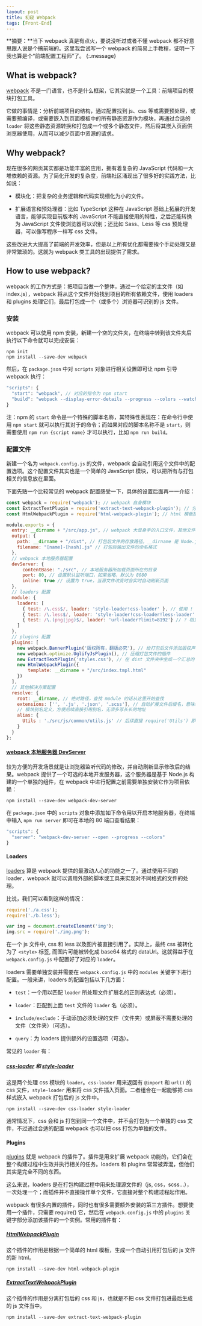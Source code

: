 ```yaml
---
layout: post
title: 初窥 Webpack
tags: [Front-End]
---
```


**摘要：**当下 webpack 真是有点火，要说没听过或者不懂 webpack 都不好意思跟人说是个搞前端的。这里我尝试写一个 webpack 的简易上手教程，证明一下我也算是个“前端配置工程师”了。
{:.message}

## What is webpack?

[webpack](https://webpack.js.org/) 不是一门语言，也不是什么框架，它其实就是一个工具：前端项目的模块打包工具。

它做的事情是：分析前端项目的结构，通过配置找到 js、css 等或需要预处理，或需要预编译，或需要嵌入到页面模板中的所有静态资源作为模块，再通过合适的 `loader` 将这些静态资源转换和打包成一个或多个静态文件，然后将其嵌入页面供浏览器使用，从而可以减少页面中资源的请求。

## Why webpack?

现在很多的网页其实都是功能丰富的应用，拥有着复杂的 JavaScript 代码和一大堆依赖的资源。为了简化开发的复杂度，前端社区涌现出了很多好的实践方法，比如说：

* 模块化：把复杂的业务逻辑和代码实现细化为小的文件。

* 扩展语言和预处理器：比如 TypeScript 这种在 JavaScript 基础上拓展的开发语言，能够实现目前版本的 JavaScript 不能直接使用的特性，之后还能转换为 JavaScript 文件使浏览器可以识别；还比如 Sass、Less 等 css 预处理器，可以像写程序一样写 css 文件。

这些改进大大提高了前端的开发效率，但是以上所有优化都需要挨个手动处理又是非常繁琐的。这就为 webpack 类工具的出现提供了需求。

## How to use webpack?

webpack 的工作方式是：把项目当做一个整体，通过一个给定的主文件（如 index.js），webpack 将从这个文件开始找到项目的所有依赖文件，使用 loaders 和 plugins 处理它们，最后打包成一个（或多个）浏览器可识别的 js 文件。

### 安装

webpack 可以使用 npm 安装，新建一个空的文件夹，在终端中转到该文件夹后执行以下命令就可以完成安装：

```shell
npm init
npm install --save-dev webpack
```

然后，在 `package.json` 中对 `scripts` 对象进行相关设置即可让 npm 引导 webpack 执行：

```js
"scripts": {
  "start": "webpack", // 对应的指令为 npm start
  "build": "webpack --display-error-details --progress --colors --watch" // 对应的指令为 npm run build
}
```

注：npm 的 `start` 命令是一个特殊的脚本名称，其特殊性表现在：在命令行中使用 `npm start` 就可以执行其对于的命令；而如果对应的脚本名称不是 `start`，则需要使用 `npm run {script name}` 才可以执行，比如 `npm run build`。

### 配置文件

新建一个名为 `webpack.config.js` 的文件，webpack 会自动引用这个文件中的配置选项。这个配置文件其实也是一个简单的 JavaScript 模块，可以把所有与打包相关的信息放在里面。

下面先贴一个比较常见的 webpack 配置感受一下，具体的设置后面再一一介绍：

```js
const webpack = require('webpack'); // webpack 自身模块
const ExtractTextPlugin = require('extract-text-webpack-plugin'); // 分离 css 和 js 的插件
const HtmlWebpackPlugin = require('html-webpack-plugin'); // html 模板插件

module.exports = {
  entry: __dirname + "/src/app.js", // webpack 大显身手的入口文件，其他文件资源都应与它建立关联，比如在入口文件中 require 其他相关文件
  output: {
    path: __dirname + "/dist", // 打包后文件的存放路径。__dirname 是 Node.js 中的一个全局变量，它指向当前执行脚本所在的目录
    filename: "[name]-[hash].js" // 打包后输出文件的命名格式
  },
  // webpack 本地服务器配置
  devServer: {
      contentBase: "./src", // 本地服务器所加载页面所在的目录
      port: 80, // 设置默认监听端口，如果省略，默认为 8080
      inline: true // 设置为 true，当源文件改变时会实时自动刷新页面
  },
  // loaders 配置
  module: {
    loaders: [
      { test: /\.css$/, loader: 'style-loader!css-loader' }, // 使用 ! 从右向左依次使用多个 loader
      { test: /\.less$/, loader: 'style-loader!css-loader!less-loader' }, 
      { test: /\.(png|jpg)$/, loader: 'url-loader?limit=8192'} // ? 相当于传递参数。小于 8k 的图片会被转为 base64 格式的内链 dataUrl, 其他的直接使用外链
    ]
  },
  // plugins 配置
  plugins: [
    new webpack.BannerPlugin('版权所有，翻版必究'), // 给打包后文件添加版权声明的插件
    new webpack.optimize.UglifyJsPlugin(), // 压缩打包文件的插件
    new ExtractTextPlugin('styles.css'), // 在 dist 文件夹中生成一个汇总的 styles.css 文件，需要将它作为一个单独的样式加入到 index.html 中
    new HtmlWebpackPlugin({
        template: __dirname + "/src/index.tmpl.html"
    })
  ],
  // 其他解决方案配置
  resolve: {
    root: __dirname, // 绝对路径，查找 module 的话从这里开始查找
    extensions: ['', '.js', '.json', '.scss'], // 自动扩展文件后缀名，意味着 require 模块可以省略不写后缀名
    // 模块别名定义，方便后续直接引用别名，无须多写长长的地址
    alias: {
      Utils : './src/js/common/utils.js' // 后续直接 require('Utils') 即可
    }
  }
};
```

#### [webpack 本地服务器 DevServer](https://webpack.js.org/configuration/dev-server/)

较为方便的开发场景就是让浏览器监听代码的修改，并自动刷新显示修改后的结果。webpack 提供了一个可选的本地开发服务器，这个服务器是基于 Node.js 构建的一个单独的组件，在 webpack 中进行配置之前需要单独安装它作为项目依赖：

```shell
npm install --save-dev webpack-dev-server
```

在 `package.json` 中的 `scripts` 对象中添加如下命令用以开启本地服务器，在终端中输入 `npm run server` 即可在本地的 80 端口查看结果：

```js
"scripts": {
  "server": "webpack-dev-server --open --progress --colors"
}
```

#### Loaders

[loaders](https://webpack.js.org/loaders/) 算是 webpack 提供的最激动人心的功能之一了。通过使用不同的 loader，webpack 就可以调用外部的脚本或工具来实现对不同格式的文件的处理。

比说，我们可以看到这样的情况：

```js
require('./a.css');
require('./b.less');

var img = document.createElement('img');
img.src = require('./img.png');
```

在一个 js 文件中, css 和 less 以及图片被直接引用了。实际上，最终 css 被转化为了 `<style>` 标签, 而图片可能被转化成 base64 格式的 dataUrl。这就得益于在 `webpack.config.js` 中配置好了对应的 `loader`。

loaders 需要单独安装并需要在 `webpack.config.js` 中的 `modules` 关键字下进行配置。一般来讲，loaders 的配置包括以下几方面：

* `test`：一个用以匹配 `loader` 所处理文件扩展名的正则表达式（必须）。

* `loader`：匹配到上面 `test` 文件的 `loader` 名（必须）。

* `include/exclude`：手动添加必须处理的文件（文件夹）或屏蔽不需要处理的文件（文件夹）（可选）。

* `query`：为 loaders 提供额外的设置选项（可选）。

常见的 `loader` 有：

##### [css-loader](https://webpack.js.org/loaders/css-loader/) 和 [style-loader](https://webpack.js.org/loaders/style-loader/)

这是两个处理 css 模块的 `loader`。`css-loader` 用来返回有 `@import` 和 `url()` 的 css 文件，`style-loader` 用来将 css 文件插入页面。二者组合在一起能够把 css 样式嵌入 webpack 打包后的 js 文件中。

```shell
npm install --save-dev css-loader style-loader
```

通常情况下，css 会和 js 打包到同一个文件中，并不会打包为一个单独的 css 文件，不过通过合适的配置 webpack 也可以把 css 打包为单独的文件。

#### Plugins

[plugins](https://webpack.js.org/plugins/) 就是 webpack 的插件了。插件是用来扩展 webpack 功能的，它们会在整个构建过程中生效并执行相关的任务。loaders 和 plugins 常常被弄混，但他们其实是完全不同的东西。

这么来说，loaders 是在打包构建过程中用来处理源文件的（js, css，scss...），一次处理一个；而插件并不直接操作单个文件，它直接对整个构建过程起作用。

webpack 有很多内置的插件，同时也有很多需要额外安装的第三方插件。想要使用一个插件，只需要 require() 它，然后在 `webpack.config.js` 中的 `plugins` 关键字部分添加该插件的一个实例。常用的插件有：

##### [HtmlWebpackPlugin](https://webpack.js.org/plugins/html-webpack-plugin/)

这个插件的作用是根据一个简单的 html 模板，生成一个自动引用打包后的 js 文件的新 html。

```shell
npm install --save-dev html-webpack-plugin
```

##### [ExtractTextWebpackPlugin](https://webpack.js.org/plugins/extract-text-webpack-plugin/)

这个插件的作用是分离打包后的 css 和 js，也就是不把 css 文件打包进最后生成的 js 文件当中。

```shell
npm install --save-dev extract-text-webpack-plugin
```